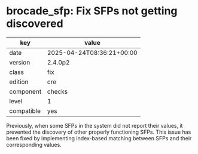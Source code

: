 [//]: # (werk v2)
# brocade_sfp: Fix SFPs not getting discovered

key        | value
---------- | ---
date       | 2025-04-24T08:36:21+00:00
version    | 2.4.0p2
class      | fix
edition    | cre
component  | checks
level      | 1
compatible | yes

Previously, when some SFPs in the system did not report their values, it prevented the discovery of other properly functioning SFPs.
This issue has been fixed by implementing index-based matching between SFPs and their corresponding values.

